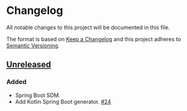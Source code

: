 # Changelog

All notable changes to this project will be documented in this file.

The format is based on [Keep a Changelog](http://keepachangelog.com/)
and this project adheres to [Semantic Versioning](http://semver.org/).

## [Unreleased](https://github.com/atomist/spring-sdm-seed/tree/HEAD)

### Added

-   Spring Boot SDM.
-   Add Kotlin Spring Boot generator. [#24](https://github.com/atomist-seeds/spring-sdm/issues/24)
